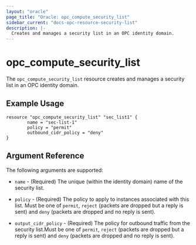 ```yaml
---
layout: "oracle"
page_title: "Oracle: opc_compute_security_list"
sidebar_current: "docs-opc-resource-security-list"
description: |-
  Creates and manages a security list in an OPC identity domain.
---
```


# opc\_compute\_security\_list

The ``opc_compute_security_list`` resource creates and manages a security list in an OPC identity domain.

## Example Usage

```
resource "opc_compute_security_list" "sec_list1" {
       	name = "sec-list-1"
        policy = "permit"
        outbound_cidr_policy = "deny"
}
```

## Argument Reference

The following arguments are supported:

* `name` - (Required) The unique (within the identity domain) name of the security list.

* `policy` - (Required) The policy to apply to instances associated with this list. Must be one of `permit`,
`reject` (packets are dropped but a reply is sent) and `deny` (packets are dropped and no reply is sent).

* `output_cidr_policy` - (Required) The policy for outbound traffic from the security list.Must be one of `permit`,
`reject` (packets are dropped but a reply is sent) and `deny` (packets are dropped and no reply is sent).
